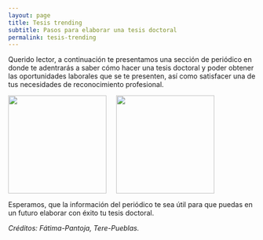 ```yaml
---
layout: page
title: Tesis trending
subtitle: Pasos para elaborar una tesis doctoral
permalink: tesis-trending
---
```

Querido lector, a continuación te presentamos una sección de periódico en donde te adentrarás a saber cómo hacer una tesis doctoral y poder obtener las oportunidades laborales que se te presenten, así como satisfacer una de tus necesidades de reconocimiento profesional.

<div style="clear: both;"></div>

<img src="{{ site.baseurl }}/assets/img/periodico.pdf - 1.jpg" style="float:left;width:200px;padding-right:20px;">

<img src="{{ site.baseurl }}/assets/img/periodico.pdf - 2.jpg" style="float:left;width:200px;padding-right:20px;">

<div style="clear: both;"></div>

Esperamos, que la información del periódico te sea útil para que puedas en un futuro elaborar con éxito tu tesis doctoral.

*Créditos: Fátima-Pantoja, Tere-Pueblas.*
